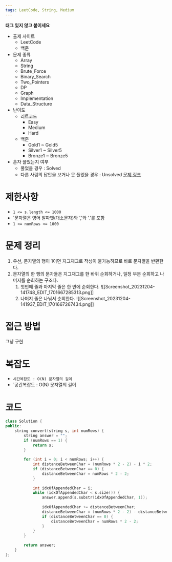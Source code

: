 ```yaml
---
tags: LeetCode, String, Medium
---
```

**태그 잊지 않고 붙이세요**
- 출제 사이트
	- LeetCode
	- 백준
- 문제 종류
	- Array
	- String
	- Brute_Force
	- Binary_Search
	- Two_Pointers
	- DP
	- Graph
	- Implementation
	- Data_Structure
- 난이도
	- 리트코드
		- Easy
		- Medium
		- Hard
	- 백준
		- Gold1 ~ Gold5
		- Silver1 ~ Silver5
		- Bronze1 ~ Bronze5
- 혼자 풀었는지 여부
	- 풀었을 경우 : Solved
	- 다른 사람의 답안을 보거나 못 풀었을 경우 : Unsolved
[문제 링크](https://leetcode.com/problems/zigzag-conversion/?envType=study-plan-v2&envId=top-interview-150)
# 제한사항
- `1 <= s.length <= 1000`
- `문자열은 영어 알파벳(대소문자)와 ','와 '.'를 포함 
- `1 <= numRows <= 1000`
# 문제 정리
1. 우선, 문자열의 행이 1이면 지그재그로 작성이 불가능하므로 바로 문자열을 반환한다.
2. 문자열의 한 행의 문자들은 지그재그를 한 바퀴 순회하거나, 일정 부분 순회하고 나머지를 순회하는 구조다.
	1. 첫번째 줄과 마지막 줄은 한 번에 순회한다.
		![[Screenshot_20231204-141748_EDIT_1701667285313.png]]
	2. 나머지 줄은 나눠서 순회한다.
		![[Screenshot_20231204-141937_EDIT_1701667267434.png]]

# 접근 방법
그냥 구현
# 복잡도
- `시간복잡도 : O(N) 문자열의 길이`
- `공간복잡도 : O(N) 문자열의 길이 

# 코드
``` cpp
class Solution {  
public:  
    string convert(string s, int numRows) {  
        string answer = "";  
        if (numRows == 1) {  
            return s;  
        }  
  
        for (int i = 0; i < numRows; i++) {  
            int distanceBetweenChar = (numRows * 2 - 2) - i * 2;  
            if (distanceBetweenChar == 0) {  
                distanceBetweenChar = numRows * 2 - 2;  
            }  
  
            int idxOfAppendedChar = i;  
            while (idxOfAppendedChar < s.size()) {  
                answer.append(s.substr(idxOfAppendedChar, 1));  
  
                idxOfAppendedChar += distanceBetweenChar;  
                distanceBetweenChar = (numRows * 2 - 2) - distanceBetweenChar;  
                if (distanceBetweenChar == 0) {  
                    distanceBetweenChar = numRows * 2 - 2;  
                }  
            }  
        }  
  
        return answer;  
    }  
};
```
